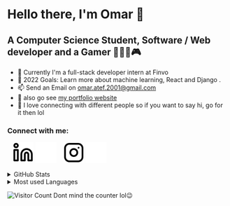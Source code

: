 # Hello there, I'm Omar  👋
## A Computer Science Student, Software / Web developer and a Gamer 🧑🏼‍💻🎮

- 🌱 Currently I'm a full-stack developer intern at Finvo
- 🥅 2022 Goals: Learn more about machine learning, React and Django .
- 📫 Send an Email on omar.atef.2001@gmail.com
- 📃 also go see <a href="https://omar-portfoliodj.herokuapp.com/" target = "_blank">my portfolio website</a>
- 👯 I love connecting with different people so if you want to say hi, go for it then lol


### Connect with me:

&nbsp;&nbsp;
[![website](./img/linkedin-light.svg)](https://www.linkedin.com/in/omar-atef-3232808b/#gh-light-mode-only)
[![website](./img/linkedin-dark.svg)](https://www.linkedin.com/in/omar-atef-3232808b/#gh-dark-mode-only)
&nbsp;&nbsp;
[![website](./img/instagram-light.svg)](https://www.instagram.com/omar.ateff/#gh-light-mode-only)
[![website](./img/instagram-dark.svg)](https://www.instagram.com/omar.ateff/#gh-dark-mode-only)

<details>
  <summary>GitHub Stats</summary>
  <img align="left" alt="OmarAtef's Stats" src="https://github-readme-stats.vercel.app/api?username=OmarAtef10&show_icons=true&hide_border=false&title_color=ff652f&icon_color=FFE400&bg_color=09131B&text_color=ffffff&border_color=0c1a25" />
</details>

<details>
  <summary> Most used Languages</summary>

![Top Langs](https://github-readme-stats.vercel.app/api/top-langs/?username=OmarAtef10&layout=compact&title_color=fff&icon_color=f9f9f9&text_color=9f9f9f&bg_color=151515)

</details>

![Visitor Count](https://profile-counter.glitch.me/OmarAtef10/count.svg)
Dont mind the counter lol😉
